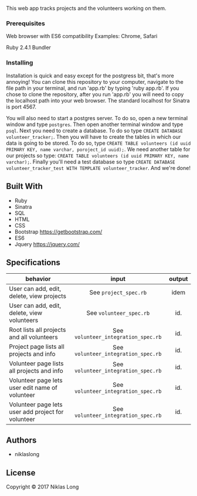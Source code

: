 # <!--PROJECT NAME HERE-->

This web app tracks projects and the volunteers working on them.

### Prerequisites

Web browser with ES6 compatibility
Examples: Chrome, Safari

Ruby 2.4.1
Bundler

### Installing

Installation is quick and easy except for the postgress bit, that's more annoying! You can clone this repository to your computer, navigate to the file path in your terminal, and run 'app.rb' by typing 'ruby app.rb'. If you chose to clone the repository, after you run 'app.rb' you will need to copy the localhost path into your web browser. The standard localhost for Sinatra is port 4567.

You will also need to start a postgres server. To do so, open a new terminal window and type `postgres`.
Then open another terminal window and type `psql`. Next you need to create a database. To do so type `CREATE DATABASE volunteer_tracker;`. Then you will have to create the tables in which our data is going to be stored. To do so, type `CREATE TABLE volunteers (id uuid PRIMARY KEY, name varchar, poroject_id uuid);`. We need another table for our projects so type: `CREATE TABLE volunteers (id uuid PRIMARY KEY, name varchar);`. Finally you'll need a test database so type `CREATE DATABASE volunteer_tracker_test WITH TEMPLATE volunteer_tracker`. And we're done!

## Built With

* Ruby
* Sinatra
* SQL
* HTML
* CSS
* Bootstrap https://getbootstrap.com/
* ES6
* Jquery https://jquery.com/

## Specifications

| behavior                                           | input                                | output  |
|----------------------------------------------------|:------------------------------------:|:-------:|
| User can add, edit, delete, view projects          | See `project_spec.rb`                | idem    |
| User can add, edit, delete, view volunteers        | See `volunteer_spec.rb`              | id.     |
| Root lists all projects and all volunteers         | See `volunteer_integration_spec.rb`  | id.     |
| Project page lists all projects and info           | See `volunteer_integration_spec.rb`  | id.     |
| Volunteer page lists all projects and info         | See `volunteer_integration_spec.rb`  | id.     |
| Volunteer page lets user edit name of volunteer    | See `volunteer_integration_spec.rb`  | id.     |
| Volunteer page lets user add project for volunteer | See `volunteer_integration_spec.rb`  | id.     |

## Authors

* niklaslong

## License

Copyright © 2017 Niklas Long
